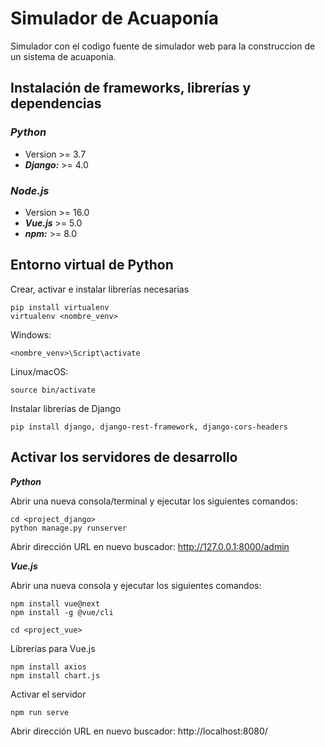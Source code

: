 # Simulador de Acuaponía
Simulador con el codigo fuente de simulador web para la construccion de un sistema de acuaponia.

## Instalación de frameworks, librerías y dependencias

### *Python*
- Version >= 3.7
- ***Django:*** >= 4.0

### *Node.js*
- Version >= 16.0
- ***Vue.js*** >= 5.0
- ***npm:*** >= 8.0

## Entorno virtual de Python

Crear, activar e instalar librerías necesarias

    pip install virtualenv
    virtualenv <nombre_venv>

Windows:

    <nombre_venv>\Script\activate
    
Linux/macOS:

    source bin/activate
    
Instalar librerías de Django

    pip install django, django-rest-framework, django-cors-headers
    
## Activar los servidores de desarrollo

***Python***

Abrir una nueva consola/terminal y ejecutar los siguientes comandos:

    cd <project_django>
    python manage.py runserver   

Abrir dirección URL en nuevo buscador: http://127.0.0.1:8000/admin

***Vue.js***

Abrir una nueva consola y ejecutar los siguientes comandos:

    npm install vue@next
    npm install -g @vue/cli
    
    cd <project_vue>
    
Librerías para Vue.js

    npm install axios
    npm install chart.js

Activar el servidor
    
    npm run serve

Abrir dirección URL en nuevo buscador: http://localhost:8080/

